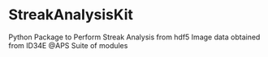 # StreakAnalysisKit
Python Package to Perform Streak Analysis from hdf5 Image data obtained from ID34E @APS
Suite of modules 
